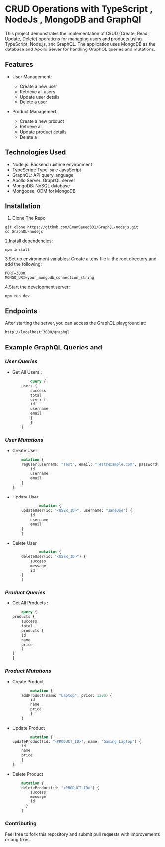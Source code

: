 # CRUD Operations with TypeScript , NodeJs , MongoDB and GraphQl 
This project demonstrates the implementation of CRUD (Create, Read, Update, Delete) operations for managing users and products using TypeScript, Node.js, and GraphQL. The application uses MongoDB as the database and Apollo Server for handling GraphQL queries and mutations.


## Features 
 - User Management:
   - Create a new user
   - Retrieve all users
   - Update user details
   - Delete a user

- Product Management:
   - Create a new product
   - Retrieve all 
   - Update product details
   - Delete a 
   
## Technologies Used
  - Node.js: Backend runtime environment
  - TypeScript: Type-safe JavaScript
  - GraphQL: API query language
  - Apollo Server: GraphQL server
  - MongoDB: NoSQL database
  - Mongoose: ODM for MongoDB

## Installation 
1. Clone The Repo 
```
git clone https://github.com/EmanSaeed331/GraphQL-nodejs.git
cd GraphQL-nodejs
```

2.Install dependencies:
```
npm install
```

3.Set up environment variables:
Create a .env file in the root directory and add the following:
```
PORT=3000
MONGO_URI=your_mongodb_connection_string
```

4.Start the development server:
```
npm run dev
```

## Endpoints
After starting the server, you can access the GraphQL playground at:

```
http://localhost:3000/graphql
```
## Example GraphQL Queries and 


### *User Queries*
 - Get All Users : 
    ```GraphQl
            query {
        users {
            success
            total
            users {
            id
            username
            email
            }
            }
        }
    ```
###  *User Mutations*
 - Create User 
    ```GraphQl
        mutation {
        regUser(username: "Test", email: "Test@example.com", password: "passTest") {
            id
            username
            email
        }
    }
    ```
  - Update User 
    ```GraphQl 
                mutation {
        updateUser(id: "<USER_ID>", username: "JaneDoe") {
            id
            username
            email
        }
        }
    ```
  - Delete User 
    ```GraphQl 
                mutation {
        deleteUser(id: "<USER_ID>") {
            success
            message
            id
        }
        }
    ```

### *Product Queries*
 - Get All Products :
    ```GraphQl
        query {
    products {
        success
        total
        products {
        id
        name
        price
        }
    }
    }
    ```
### *Product Mutations*
- Create Product

    ```GraphQl
            mutation {
        addProduct(name: "Laptop", price: 1200) {
            id
            name
            price
            }
        }
    ```
- Update Product 
    ```GraphQl 
            mutation {
    updateProduct(id: "<PRODUCT_ID>", name: "Gaming Laptop") {
        id
        name
        price
        }
    }
    ```

- Delete Product 
    ```GraphQl
        mutation {
        deleteProduct(id: "<PRODUCT_ID>") {
            success
            message
            id
          }
        }
    ```
### Contributing

Feel free to fork this repository and submit pull requests with improvements or bug fixes.